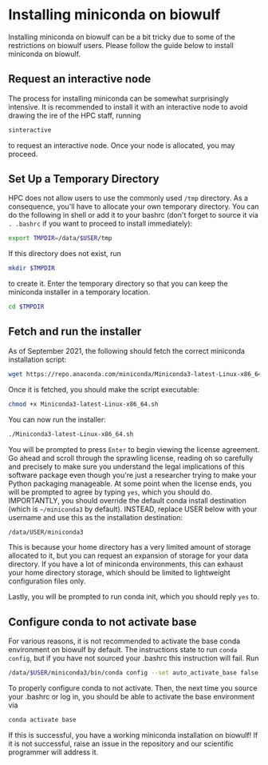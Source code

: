 # Installing miniconda on biowulf

Installing miniconda on biowulf can be a bit tricky due to some of the
restrictions on biowulf users.
Please follow the guide below to install miniconda on biowulf.

## Request an interactive node

The process for installing miniconda can be somewhat surprisingly
intensive.
It is recommended to install it with an interactive node to avoid drawing
the ire of the HPC staff, running

``` bash
sinteractive
```

to request an interactive node.
Once your node is allocated, you may proceed.

## Set Up a Temporary Directory

HPC does not allow users to use the commonly used `/tmp` directory.
As a consequence, you'll have to allocate your own temporary directory.
You can do the following in shell or add it to your bashrc
(don't forget to source it via `. .bashrc` if you want to proceed to
install immediately):

``` bash
export TMPDIR=/data/$USER/tmp
```

If this directory does not exist, run

``` bash
mkdir $TMPDIR
```

to create it.
Enter the temporary directory so that you can keep the miniconda installer
in a temporary location.

``` bash
cd $TMPDIR
```

## Fetch and run the installer

As of September 2021, the following should fetch the correct miniconda
installation script:

``` bash
wget https://repo.anaconda.com/miniconda/Miniconda3-latest-Linux-x86_64.sh
```

Once it is fetched, you should make the script executable:

``` bash
chmod +x Miniconda3-latest-Linux-x86_64.sh
```

You can now run the installer:

``` bash
./Miniconda3-latest-Linux-x86_64.sh
```

You will be prompted to press `Enter` to begin viewing the license
agreement.
Go ahead and scroll through the sprawling license, reading oh so carefully
and precisely to make sure you understand the legal implications of this
software package even though you're just a researcher trying to make
your Python packaging manageable.
At some point when the license ends, you will be prompted to agree by
typing `yes`, which you should do.
IMPORTANTLY, you should override the default conda install destination
(which is `~/miniconda3` by default).
INSTEAD, replace USER below with your username and use this as the
installation destination:

``` bash
/data/USER/miniconda3
```

This is because your home directory has a very limited amount of storage
allocated to it, but you can request an expansion of storage for your data
directory.
If you have a lot of miniconda environments, this can exhaust your home
directory storage, which should be limited to lightweight configuration
files only.

Lastly, you will be prompted to run conda init, which you should reply
`yes` to.

## Configure conda to not activate base

For various reasons, it is not recommended to activate the base conda
environment on biowulf by default.
The instructions state to run `conda config`, but if you have not sourced
your .bashrc this instruction will fail.
Run

``` bash
/data/$USER/miniconda3/bin/conda config --set auto_activate_base false
```

To properly configure conda to not activate.
Then, the next time you source your .bashrc or log in, you should be able
to activate the base environment via

``` bash
conda activate base
```

If this is successful, you have a working miniconda installation on
biowulf!
If it is not successful, raise an issue in the repository and our scientific programmer will
address it.

